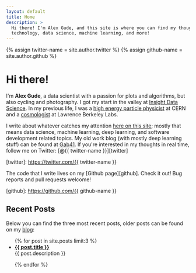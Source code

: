 ```yaml
---
layout: default
title: Home
description: >
  Hi there! I'm Alex Gude, and this site is where you can find my thoughts on
  technology, data science, machine learning, and more!
---
```


{% assign twitter-name = site.author.twitter %}
{% assign github-name = site.author.github %}

# Hi there!

I'm **Alex Gude**, a data scientist with a passion for plots and algorithms,
but also cycling and photography. I got my start in the valley at [Insight
Data Science][insight]. In my previous life, I was a [high energy particle
physicist][hep] at CERN and a [cosmologist][scp] at Lawrence Berkeley Labs.

[insight]: http://insightdatascience.com
[hep]: http://www.hep.umn.edu/us-cms
[scp]: http://supernova.lbl.gov

I write about whatever catches my attention [here on this site][blog]; mostly
that means data science, machine learning, deep learning, and software
development related topics. My old work blog (with mostly deep learning stuff)
can be found at [Gab41][gab41]. If you're interested in my thoughts in real
time, follow me on Twitter: [@{{ twitter-name }}][twitter]

[blog]: /blog
[gab41]: https://gab41.lab41.org/
[twitter]: https://twitter.com/{{ twitter-name }}

The code that I write lives on my [Github page][github]. Check it out! Bug
reports and pull requests welcome!

[github]: https://github.com/{{ github-name }}

## Recent Posts

Below you can find the three most recent posts, older posts can be found on my
[blog][blog]:

<ul>
{% for post in site.posts limit:3 %}
  <li>
  <a href="{{ post.url }}"><strong>{{ post.title }}</strong></a>
  <br>
  {{ post.description }}
  </li>

{% endfor %}
</ul>
